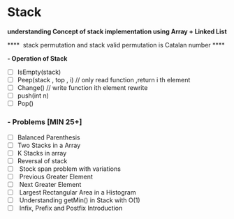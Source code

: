 # Stack

**understanding Concept of stack implementation using Array + Linked List**

****  stack permutation and stack valid permutation is Catalan number ****

**- Operation of Stack**

- [ ] IsEmpty(stack)
- [ ] Peep(stack , top , i) // only read function ,return i th element
- [ ] Change() // write function ith element rewrite
- [ ] push(int n)
- [ ] Pop()

### **- Problems [MIN 25+]**

- [ ] Balanced Parenthesis
- [ ] Two Stacks in a Array
- [ ] K Stacks in array
- [ ] Reversal of stack
- [ ]  Stock span problem with variations
- [ ]  Previous Greater Element
- [ ]  Next Greater Element
- [ ]  Largest Rectangular Area in a Histogram
- [ ]  Understanding getMin() in Stack with O(1)
- [ ]  Infix, Prefix and Postfix Introduction